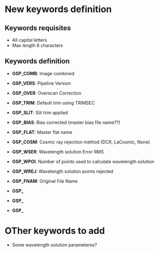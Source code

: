 # New keywords definition

## Keywords requisites

- All capital letters
- Max length 8 characters

## Keywords definition

- **GSP_COMB**: Image combined
- **GSP_VERS**: Pipeline Version
- **GSP_OVER**: Overscan Correction
- **GSP_TRIM**: Default trim using TRIMSEC
- **GSP_SLIT**: Slit trim applied
- **GSP_BIAS**: Bias corrected (master bias file name??)
- **GSP_FLAT**: Master flat name
- **GSP_COSM**: Cosmic ray rejection method (DCR, LaCosmic, None)
- **GSP_WSER**: Wavelength solution Error RMS
- **GSP_WPOI**: Number of points used to calculate wavelength solution
- **GSP_WREJ**: Wavelength solution points rejected 
- **GSP_FNAM**: Original File Name


- **GSP_**
- **GSP_**
- **GSP_**


# OTher keywords to add

- Some wavelength solution parameteres?